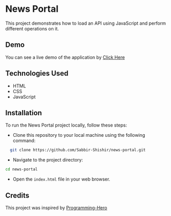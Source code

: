 
# News Portal

This project demonstrates how to load an API using JavaScript and perform different operations on it.
## Demo

You can see a live demo of the application by [Click Here](https://my-news-project.netlify.app/)
## Technologies Used

- HTML
- CSS
- JavaScript




## Installation

To run the News Portal project locally, follow these steps:

- Clone this repository to your local machine using the following command:
```bash
  git clone https://github.com/Sabbir-Shishir/news-portal.git
```

- Navigate to the project directory:
```bash
cd news-portal
```

- Open the `index.html` file in your web browser.
## Credits

This project was inspired by [ Programming-Hero ](https://www.programming-hero.com/)
